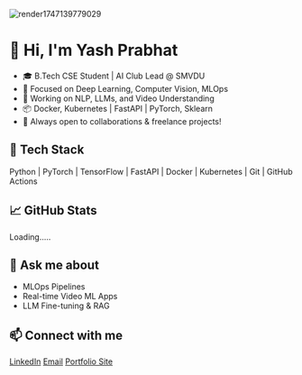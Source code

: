 ![render1747139779029](https://github.com/user-attachments/assets/d8b8666e-c975-4227-80b1-1f5faf1a9895)
# 👋 Hi, I'm Yash Prabhat

- 🎓 B.Tech CSE Student | AI Club Lead @ SMVDU
- 🤖 Focused on Deep Learning, Computer Vision, MLOps
- 🔭 Working on NLP, LLMs, and Video Understanding
- 📦 Docker, Kubernetes | FastAPI | PyTorch, Sklearn
- 🧠 Always open to collaborations & freelance projects!

## 🧰 Tech Stack
Python | PyTorch | TensorFlow | FastAPI | Docker | Kubernetes | Git | GitHub Actions

## 📈 GitHub Stats
Loading.....

## 💬 Ask me about
- MLOps Pipelines
- Real-time Video ML Apps
- LLM Fine-tuning & RAG

## 📫 Connect with me
[LinkedIn](https://www.linkedin.com/in/yash-prabhat-31469a24b/) [Email](prabhatyash4@gmail.com) [Portfolio Site](prabhatyash4all.com)
